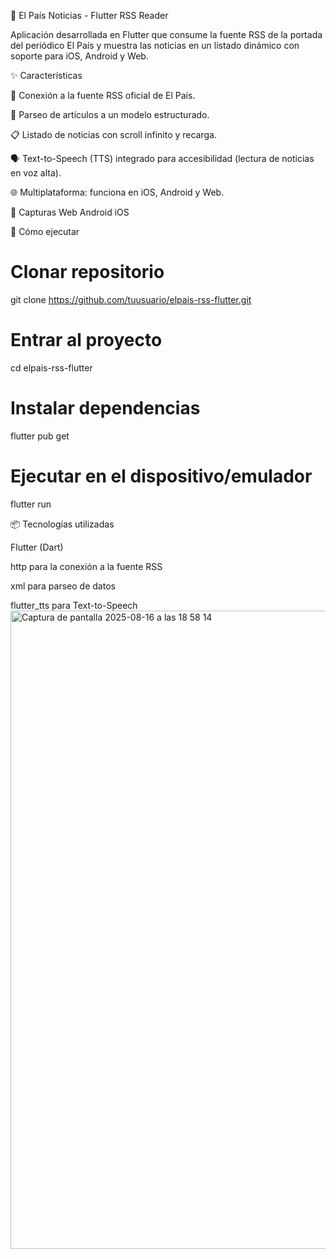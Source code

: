 📱 El País Noticias - Flutter RSS Reader

Aplicación desarrollada en Flutter que consume la fuente RSS de la portada del periódico El País y muestra las noticias en un listado dinámico con soporte para iOS, Android y Web.

✨ Características

🔗 Conexión a la fuente RSS oficial de El País.

📰 Parseo de artículos a un modelo estructurado.

📋 Listado de noticias con scroll infinito y recarga.

🗣️ Text-to-Speech (TTS) integrado para accesibilidad (lectura de noticias en voz alta).

🌐 Multiplataforma: funciona en iOS, Android y Web.

📸 Capturas
Web	Android	iOS

	
	
🚀 Cómo ejecutar
# Clonar repositorio
git clone https://github.com/tuusuario/elpais-rss-flutter.git

# Entrar al proyecto
cd elpais-rss-flutter

# Instalar dependencias
flutter pub get

# Ejecutar en el dispositivo/emulador
flutter run

📦 Tecnologías utilizadas

Flutter (Dart)

http para la conexión a la fuente RSS

xml para parseo de datos

flutter_tts para Text-to-Speech
<img width="1463" height="1021" alt="Captura de pantalla 2025-08-16 a las 18 58 14" src="https://github.com/user-attachments/assets/a2ca890d-8274-402a-be16-223eb9c6f855" />
